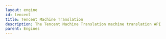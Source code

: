 ```yaml
---
layout: engine
id: tencent
title: Tencent Machine Translation
description: The Tencent Machine Translation machine translation API
parent: Engines
---
```

